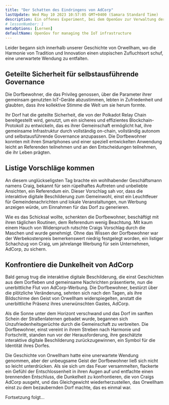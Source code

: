 ```yaml
---
title: "Der Schatten des Eindringens von AdCorp"
lastUpdate: Wed May 10 2023 10:57:05 GMT+0400 (Samara Standard Time)
description: Ein offenes Experiment, bei dem OpenGov zur Verwaltung der IoT-Infrastruktur eines kleinen englischen Dorfes verwendet wird.
# lessonNumber: 1
metaOptions: [Lernen]
defaultName: OpenGov for managing the IoT infrastructure
---
```


<LessonImages src="opengov-for-iot/opengov-intro.gif" alt="image" imageClasses="mb full" />

<RoboAcademyText fWeight="500">Leider begann sich innerhalb unserer Geschichte von Orwellham, wo die Harmonie von Tradition und Innovation einen utopischen Zufluchtsort schuf, eine unerwartete Wendung zu entfalten.
</RoboAcademyText>

## Geteilte Sicherheit für selbstausführende Governance

Die Dorfbewohner, die das Privileg genossen, über die Parameter ihrer gemeinsam genutzten IoT-Geräte abzustimmen, lebten in Zufriedenheit und glaubten, dass ihre kollektive Stimme die Welt um sie herum formte.

Ihr Dorf hat die geteilte Sicherheit, die von der Polkadot Relay Chain bereitgestellt wird, genutzt, um ein sicheres und effizientes Blockchain-Protokoll zu entwickeln, das es ihrer Gemeinschaft ermöglicht hat, ihre gemeinsame Infrastruktur durch vollständig on-chain, vollständig autonom und selbstausführende Governance anzupassen. Die Dorfbewohner konnten mit ihren Smartphones und einer speziell entwickelten Anwendung leicht an Referenden teilnehmen und an den Entscheidungen teilnehmen, die ihr Leben prägten.

## Listige Vorschläge kommen

An diesem unglückseligsten Tag brachte ein wohlhabender Geschäftsmann namens Craig, bekannt für sein rüpelhaftes Auftreten und unbeliebte Ansichten, ein Referendum ein. Dieser Vorschlag sah vor, dass die interaktive digitale Beschilderung zum Gemeinwohl, einst ein Leuchtfeuer für Gemeindenachrichten und lokale Veranstaltungen, nun Werbung anzeigen würde, um Einnahmen für das Dorf zu generieren. 

Wie es das Schicksal wollte, schenkten die Dorfbewohner, beschäftigt mit ihren täglichen Routinen, dem Referendum wenig Beachtung. Mit kaum einem Hauch von Widerspruch rutschte Craigs Vorschlag durch die Maschen und wurde genehmigt. Ohne das Wissen der Dorfbewohner war der Werbekostenpreis bemerkenswert niedrig festgelegt worden, ein listiger Schachzug von Craig, um jahrelange Werbung für sein Unternehmen, AdCorp, zu sichern.

## Konfrontiere die Dunkelheit von AdCorp

Bald genug trug die interaktive digitale Beschilderung, die einst Geschichten aus dem Dorfleben und gemeinsame Nachrichten präsentierte, nun die unerbittliche Flut von AdCorp-Werbung. Die Dorfbewohner, bestürzt über die plötzliche Veränderung, sehnten sich nach den Tagen, als ihre Bildschirme den Geist von Orwellham widerspiegelten, anstatt die unerbittliche Präsenz ihres unerwünschten Gastes, AdCorp.

Als die Sonne unter dem Horizont verschwand und das Dorf im sanften Schein der Straßenlaternen gebadet wurde, begannen sich Unzufriedenheitsgerüchte durch die Gemeinschaft zu verbreiten. Die Dorfbewohner, einst vereint in ihrem Streben nach Harmonie und Fortschritt, standen nun vor der Herausforderung, ihre geschätzte interaktive digitale Beschilderung zurückzugewinnen, ein Symbol für die Identität ihres Dorfes.

Die Geschichte von Orwellham hatte eine unerwartete Wendung genommen, aber der unbeugsame Geist der Dorfbewohner ließ sich nicht so leicht unterdrücken. Als sie sich um das Feuer versammelten, flackerte ein Gefühl der Entschlossenheit in ihren Augen auf und entfachte einen brennenden Entschluss, die Dunkelheit zu konfrontieren, die von Craigs AdCorp ausgeht, und das Gleichgewicht wiederherzustellen, das Orwellham einst zu dem bezaubernden Dorf machte, das es einmal war.

<RoboAcademyText>
Fortsetzung folgt...
</RoboAcademyText>